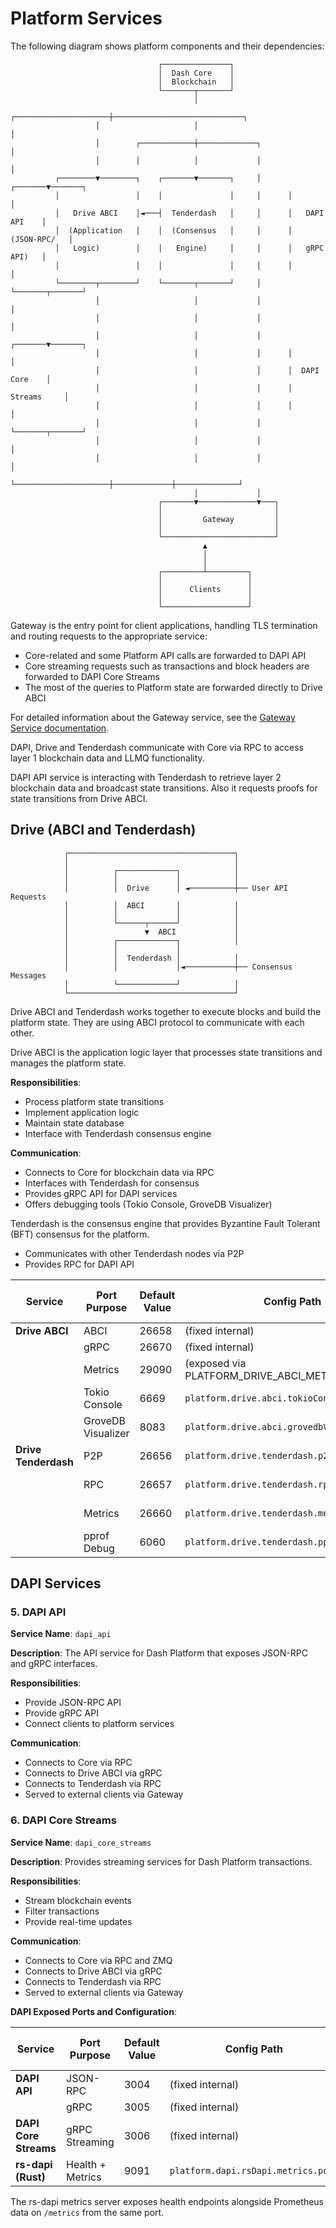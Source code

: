 # Platform Services

The following diagram shows platform components and their dependencies:

```
                                 ┌───────────────┐
                                 │  Dash Core    │
                                 │  Blockchain   │
                                 └───────┬───────┘
                                         │
                   ┌─────────────────────┼─────────────────────────────┐
                   │                     │                             │
                   │        ┌────────────┼─────────────┐               │
                   │        │            │             │               │
          ┌────────▼────────┐    ┌───────▼───────┐     │      ┌───────▼───────┐
          │                 │    │               │     │      │               │
          │   Drive ABCI    │◄───┤  Tenderdash   │     │      │   DAPI API    │
          │  (Application   │    │  (Consensus   │     │      │  (JSON-RPC/   │
          │   Logic)        │    │   Engine)     │     │      │   gRPC API)   │
          │                 │    │               │     │      │               │
          └────────┬────────┘    └───────┬───────┘     │      └───────┬───────┘
                   │                     │             │              │
                   │                     │             │              │
                   │                     │             │      ┌───────▼───────┐
                   │                     │             │      │               │
                   │                     │             │      │  DAPI Core    │
                   │                     │             │      │   Streams     │
                   │                     │             │      │               │
                   │                     │             │      └───────┬───────┘
                   │                     │             │              │
                   │                     │             │              │
                   └─────────────────────┼─────────────┼──────────────┘
                                         │             │
                                 ┌───────▼─────────────▼───┐
                                 │                         │
                                 │         Gateway         │
                                 │                         │
                                 └─────────────────────────┘
                                           ▲
                                           │
                                           │
                                 ┌─────────┴─────────┐
                                 │                   │
                                 │      Clients      │
                                 │                   │
                                 └───────────────────┘
```

Gateway is the entry point for client applications, handling TLS termination and routing requests to the appropriate service:
* Core-related and some Platform API calls are forwarded to DAPI API
* Core streaming requests such as transactions and block headers are forwarded to DAPI Core Streams
* The most of the queries to Platform state are forwarded directly to Drive ABCI

For detailed information about the Gateway service, see the [Gateway Service documentation](./services/gateway.md).

DAPI, Drive and Tenderdash communicate with Core via RPC to access layer 1 blockchain data and LLMQ functionality.

DAPI API service is interacting with Tenderdash to retrieve layer 2 blockchain data and broadcast state transitions.
Also it requests proofs for state transitions from Drive ABCI.

## Drive (ABCI and Tenderdash)

```
            ┌─────────────────────────────────────┐
            │                                     │
            │          ┌─────────────┐            │
            │          │             │            │
            │          │  Drive      │ ◄──────────┼── User API Requests
            │          │  ABCI       │            │
            │          │             │            │
            │          └──────┬──────┘            │
            │                 ▼  ABCI             │
            │          ┌─────────────┐            │
            │          │             │
            │          │  Tenderdash │            │
            │          │             │◄───────────┼── Consensus Messages
            │          └─────────────┘            │
            └─────────────────────────────────────┘
```

Drive ABCI and Tenderdash works together to execute blocks and build the platform state.
They are using ABCI protocol to communicate with each other.

Drive ABCI is the application logic layer that processes state transitions and manages the platform state.

**Responsibilities**:
- Process platform state transitions
- Implement application logic
- Maintain state database
- Interface with Tenderdash consensus engine

**Communication**:
- Connects to Core for blockchain data via RPC
- Interfaces with Tenderdash for consensus
- Provides gRPC API for DAPI services
- Offers debugging tools (Tokio Console, GroveDB Visualizer)

Tenderdash is the consensus engine that provides Byzantine Fault Tolerant (BFT) consensus for the platform.
* Communicates with other Tenderdash nodes via P2P
* Provides RPC for DAPI API

| Service                   | Port Purpose         | Default Value | Config Path                                      | Default Host Binding | Host Config Path |
|---------------------------|----------------------|---------------|--------------------------------------------------|---------------------|-----------------|
| **Drive ABCI**            | ABCI                 | 26658         | (fixed internal)                                 | (internal)          | -               |
|                           | gRPC                 | 26670         | (fixed internal)                                 | (internal)          | -               |
|                           | Metrics              | 29090         | (exposed via PLATFORM_DRIVE_ABCI_METRICS_PORT)   | 127.0.0.1 (local)   | PLATFORM_DRIVE_ABCI_METRICS_HOST |
|                           | Tokio Console        | 6669          | `platform.drive.abci.tokioConsole.port`          | 127.0.0.1 (local)   | `platform.drive.abci.tokioConsole.host` |
|                           | GroveDB Visualizer   | 8083          | `platform.drive.abci.grovedbVisualizer.port`     | 127.0.0.1 (local)   | `platform.drive.abci.grovedbVisualizer.host` |
| **Drive Tenderdash**      | P2P                  | 26656         | `platform.drive.tenderdash.p2p.port`             | 0.0.0.0 (all)       | `platform.drive.tenderdash.p2p.host` |
|                           | RPC                  | 26657         | `platform.drive.tenderdash.rpc.port`             | 127.0.0.1 (local)   | `platform.drive.tenderdash.rpc.host` |
|                           | Metrics              | 26660         | `platform.drive.tenderdash.metrics.port`         | 127.0.0.1 (local)   | `platform.drive.tenderdash.metrics.host` |
|                           | pprof Debug          | 6060          | `platform.drive.tenderdash.pprof.port`           | 127.0.0.1 (local)   | (fixed)         |

## DAPI Services

### 5. DAPI API

**Service Name**: `dapi_api`

**Description**: The API service for Dash Platform that exposes JSON-RPC and gRPC interfaces.

**Responsibilities**:
- Provide JSON-RPC API
- Provide gRPC API
- Connect clients to platform services

**Communication**:
- Connects to Core via RPC
- Connects to Drive ABCI via gRPC
- Connects to Tenderdash via RPC
- Served to external clients via Gateway

### 6. DAPI Core Streams

**Service Name**: `dapi_core_streams`

**Description**: Provides streaming services for Dash Platform transactions.

**Responsibilities**:
- Stream blockchain events
- Filter transactions
- Provide real-time updates

**Communication**:
- Connects to Core via RPC and ZMQ
- Connects to Drive ABCI via gRPC
- Connects to Tenderdash via RPC
- Served to external clients via Gateway

**DAPI Exposed Ports and Configuration**:

| Service                   | Port Purpose         | Default Value | Config Path                                      | Default Host Binding | Host Config Path |
|---------------------------|----------------------|---------------|--------------------------------------------------|---------------------|-----------------|
| **DAPI API**              | JSON-RPC             | 3004          | (fixed internal)                                 | (internal)          | -               |
|                           | gRPC                 | 3005          | (fixed internal)                                 | (internal)          | -               |
| **DAPI Core Streams**     | gRPC Streaming       | 3006          | (fixed internal)                                 | (internal)          | -               |
| **rs-dapi (Rust)**        | Health + Metrics     | 9091          | `platform.dapi.rsDapi.metrics.port`              | 127.0.0.1           | `platform.dapi.rsDapi.metrics.host` |

The rs-dapi metrics server exposes health endpoints alongside Prometheus data on `/metrics` from the same port.
